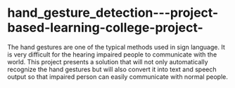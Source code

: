 # hand_gesture_detection---project-based-learning-college-project-
 The hand gestures are one of the typical methods  used in sign language. It is very difficult for the  hearing impaired people to communicate with the  world. This project presents a solution that will not  only automatically recognize the hand gestures but  will also convert it into text and speech output so that  impaired person can easily communicate with  normal people.
